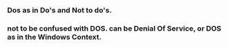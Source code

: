 
### Dos as in Do's and Not to do's.
### not to be confused with DOS. can be Denial Of Service, or DOS as in the Windows Context.

